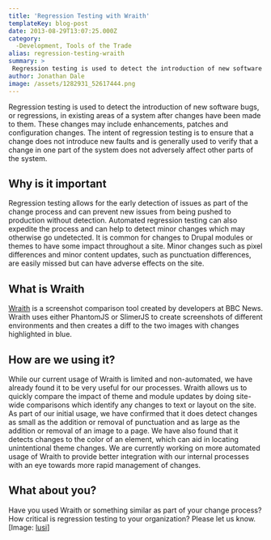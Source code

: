 ```yaml
---
title: 'Regression Testing with Wraith'
templateKey: blog-post
date: 2013-08-29T13:07:25.000Z
category: 
  -Development, Tools of the Trade
alias: regression-testing-wraith
summary: > 
 Regression testing is used to detect the introduction of new software bugs, or regressions, in existing areas of a system after changes have been made to them. These changes may include enhancements, patches and configuration changes.
author: Jonathan Dale
image: /assets/1282931_52617444.png
---
```


Regression testing is used to detect the introduction of new software bugs, or regressions, in existing areas of a system after changes have been made to them. These changes may include enhancements, patches and configuration changes. The intent of regression testing is to ensure that a change does not introduce new faults and is generally used to verify that a change in one part of the system does not adversely affect other parts of the system.

Why is it important
-------------------

Regression testing allows for the early detection of issues as part of the change process and can prevent new issues from being pushed to production without detection. Automated regression testing can also expedite the process and can help to detect minor changes which may otherwise go undetected. It is common for changes to Drupal modules or themes to have some impact throughout a site. Minor changes such as pixel differences and minor content updates, such as punctuation differences, are easily missed but can have adverse effects on the site.

What is Wraith
--------------

[Wraith](https://github.com/BBC-News/wraith) is a screenshot comparison tool created by developers at BBC News. Wraith uses either PhantomJS or SlimerJS to create screenshots of different environments and then creates a diff to the two images with changes highlighted in blue.

How are we using it?
--------------------

While our current usage of Wraith is limited and non-automated, we have already found it to be very useful for our processes. Wraith allows us to quickly compare the impact of theme and module updates by doing site-wide comparisons which identify any changes to text or layout on the site. As part of our initial usage, we have confirmed that it does detect changes as small as the addition or removal of punctuation and as large as the addition or removal of an image to a page. We have also found that it detects changes to the color of an element, which can aid in locating unintentional theme changes. We are currently working on more automated usage of Wraith to provide better integration with our internal processes with an eye towards more rapid management of changes.

What about you?
---------------

Have you used Wraith or something similar as part of your change process? How critical is regression testing to your organization? Please let us know. \[Image: [lusi](http://www.freeimages.com/photo/i-o-session-ii-lost-bits-3-1242069)\]